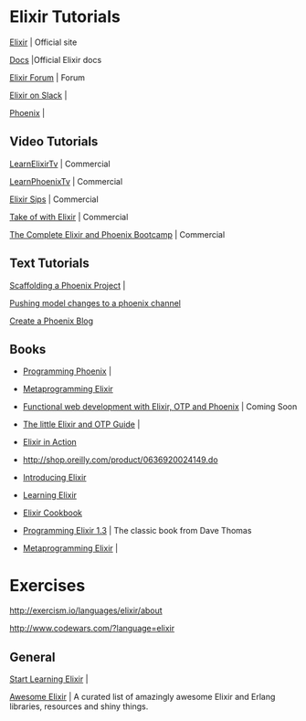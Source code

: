 # Elixir Tutorials

[Elixir](http://elixir-lang.org/) | Official site

[Docs](https://hexdocs.pm/elixir/Kernel.html) |Official Elixir docs

[Elixir Forum](https://elixirforum.com/)  | Forum

[Elixir on Slack](https://elixir-slackin.herokuapp.com/) | 

[Phoenix](http://www.phoenixframework.org/) | 

## Video Tutorials

[LearnElixirTv](https://www.learnelixir.tv/episodes)  | Commercial

[LearnPhoenixTv](www.learnphoenix.tv) | Commercial

[Elixir Sips](http://elixirsips.com/) | Commercial

[Take of with Elixir](https://bigmachine.io/products/take-off-with-elixir/) | Commercial

[The Complete Elixir and Phoenix Bootcamp](https://www.udemy.com/the-complete-elixir-and-phoenix-bootcamp-and-tutorial) | Commercial

## Text Tutorials

[Scaffolding a Phoenix Project](https://www.rymai.me/2015/10/22/scaffolding-a-phoenix-project/) | 

[Pushing model changes to a phoenix channel](http://learningelixir.joekain.com/pushing-model-changes-to-a-phoenix-channel/) 

[Create a Phoenix Blog](https://monterail.com/blog/2015/phoenix-blog) 





## Books

- [Programming Phoenix](https://pragprog.com/book/phoenix/programming-phoenix) | 
- [Metaprogramming Elixir](https://pragprog.com/book/cmelixir/metaprogramming-elixir) 
- [Functional web development with Elixir, OTP and Phoenix](https://pragprog.com/book/lhelph/functional-web-development-with-elixir-otp-and-phoenix) | Coming Soon
- [The little Elixir and OTP Guide](https://www.manning.com/books/the-little-elixir-and-otp-guidebook) |
- [Elixir in Action](https://www.manning.com/books/elixir-in-action) 
- http://shop.oreilly.com/product/0636920024149.do
- [Introducing Elixir](https://startlearningelixir.com/r/introducing-elixir) 
- [Learning Elixir](https://www.packtpub.com/application-development/learning-elixir) 
- [Elixir Cookbook](https://www.packtpub.com/application-development/elixir-cookbook) 

- [Programming Elixir 1.3](https://pragprog.com/book/elixir13/programming-elixir-1-3)  | The classic book from Dave Thomas
- [Metaprogramming Elixir](https://pragprog.com/book/cmelixir/metaprogramming-elixir) |



# Exercises

http://exercism.io/languages/elixir/about

http://www.codewars.com/?language=elixir



## General

[Start Learning Elixir](https://startlearningelixir.com/) |

[Awesome Elixir](https://github.com/h4cc/awesome-elixir) | A curated list of amazingly awesome Elixir and Erlang libraries, resources and shiny things.







